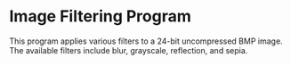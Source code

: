 # Image Filtering Program

This program applies various filters to a 24-bit uncompressed BMP image. The available filters include blur, grayscale, reflection, and sepia.
